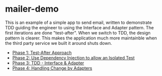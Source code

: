 # mailer-demo
This is an example of a simple app to send email, written to demonstrate TDD guiding the engineer to using the Interface and Adapter pattern. The first iterations are done "test-after". When we switch to TDD, the design pattern is clearer. This makes the application much more maintainble when the third party service we built it around shuts down.

* [Phase 1: Test-After Approach](docs/phase-1.md)
* [Phase 2: Use Dependency Injection to allow an Isolated Test](docs/phase-2.md)
* [Phase 3: TDD - Interface & Adapter](docs/phase-3.md)
* [Phase 4: Handling Change by Adapters](docs/phase-4.md)
